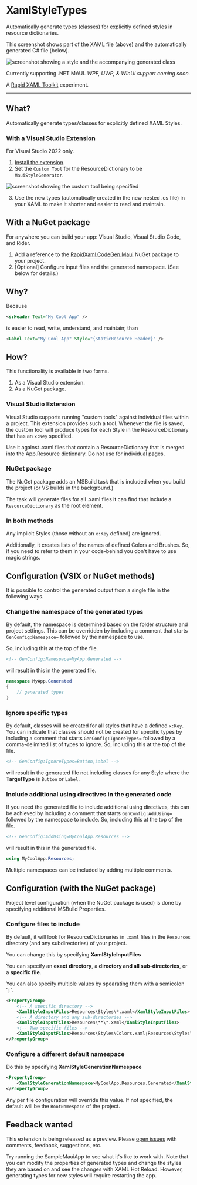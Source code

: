 # XamlStyleTypes

Automatically generate types (classes) for explicitly defined styles in resource dictionaries.

This screenshot shows part of the XAML file (above) and the automatically generated C# file (below).

![screenshot showing a style and the accompanying generated class](./assets/Style-and-generated-class.png)

Currently supporting .NET MAUI. _WPF, UWP, & WinUI support coming soon._

A [Rapid XAML Toolkit](https://github.com/mrlacey/rapid-xaml-toolkit) experiment.

---

## What?

Automatically generate types/classes for explicitly defined XAML Styles.

### With a Visual Studio Extension

For Visual Studio 2022 only.

1. [Install the extension](https://marketplace.visualstudio.com/items?itemName=MattLaceyLtd.XamlStyleTypes).
2. Set the `Custom Tool` for the ResourceDictionary to be `MauiStyleGenerator`.

![screenshot showing the custom tool being specified](./assets/custom-tool.png)

3. Use the new types (automatically created in the new nested .cs file) in your XAML to make it shorter and easier to read and maintain.

## With a NuGet package

For anywhere you can build your app: Visual Studio, Visual Studio Code, and Rider.

1. Add a reference to the [RapidXaml.CodeGen.Maui](https://www.nuget.org/packages/RapidXaml.CodeGen.Maui/) NuGet package to your project.
2. [Optional] Configure input files and the generated namespace. (See below for details.)

## Why?

Because

```xml
<s:Header Text="My Cool App" />
```

is easier to read, write, understand, and maintain; than

```xml
<Label Text="My Cool App" Style="{StaticResource Header}" />
```

## How?

This functionality is available in two forms. 

1. As a Visual Studio extension.
2. As a NuGet package.

### Visual Studio Extension

Visual Studio supports running "custom tools" against individual files within a project. This extension provides such a tool. Whenever the file is saved, the custom tool will produce types for each Style in the ResourceDictionary that has an `x:Key` specified.

Use it against .xaml files that contain a ResourceDictionary that is merged into the App.Resource dictionary. Do not use for individual pages.

### NuGet package

The NuGet package adds an MSBuild task that is included when you build the project (or VS builds in the background.) 

The task will generate files for all .xaml files it can find that include a `ResourceDictionary` as the root element.

### In both methods

Any implicit Styles (those without an `x:Key` defined) are ignored.

Additionally, it creates lists of the names of defined Colors and Brushes. So, if you need to refer to them in your code-behind you don't have to use magic strings.

## Configuration (VSIX or NuGet methods)

It is possible to control the generated output from a single file in the following ways.

### Change the namespace of the generated types

By default, the namespace is determined based on the folder structure and project settings. This can be overridden by including a comment that starts `GenConfig:Namespace=` followed by the namespace to use.

So, including this at the top of the file.

```xml
<!-- GenConfig:Namespace=MyApp.Generated -->
```

will result in this in the generated file.

```cs
namespace MyApp.Generated
{
    // generated types
}
```

### Ignore specific types

By default, classes will be created for all styles that have a defined `x:Key`. You can indicate that classes should not be created for specific types by including a comment that starts `GenConfig:IgnoreTypes=` followed by a comma-delimited list of types to ignore.
So, including this at the top of the file.

```xml
<!-- GenConfig:IgnoreTypes=Button,Label -->
```

will result in the generated file not including classes for any Style where the **TargetType** is `Button` or `Label`.

### Include additional using directives in the generated code

If you need the generated file to include additional using directives, this can be achieved by including a comment that starts `GenConfig:AddUsing=` followed by the namespace to include.
So, including this at the top of the file.

```xml
<!-- GenConfig:AddUsing=MyCoolApp.Resources -->
```

will result in this in the generated file.

```cs
using MyCoolApp.Resources;
```

Multiple namespaces can be included by adding multiple comments.

## Configuration (with the NuGet package)

Project level configuration (when the NuGet package is used) is done by specifying additional MSBuild Properties.

### Configure files to include

By default, it will look for ResourceDictionaries in `.xaml` files in the `Resources` directory (and any subdirectories) of your project.

You can change this by specifying **XamlStyleInputFiles**

You can specify an **exact directory**, a **directory and all sub-directories**, or a **specific file**.

You can also specify multiple values by spearating them with a semicolon '`;`'.

```xml
<PropertyGroup>
	<!-- A specific directory -->
	<XamlStyleInputFiles>Resources\Styles\*.xaml</XamlStyleInputFiles>
	<!-- A directory and any sub-directories -->
	<XamlStyleInputFiles>Resources\**\*.xaml</XamlStyleInputFiles>
	<!-- Two specific files -->
	<XamlStyleInputFiles>Resources\Styles\Colors.xaml;Resources\Styles\Styles.xaml</XamlStyleInputFiles>
</PropertyGroup>
```

### Configure a different default namespace

Do this by specifying **XamlStyleGenerationNamespace**

```xml
<PropertyGroup>
	<XamlStyleGenerationNamespace>MyCoolApp.Resources.Generated</XamlStyleGenerationNamespace>
</PropertyGroup>
```

Any per file configuration will override this value. If not specified, the default will be the `RootNamespace` of the project.

## Feedback wanted

This extension is being released as a preview. Please [open issues](https://github.com/mrlacey/XamlStyleTypes/issues) with comments, feedback, suggestions, etc.

Try running the SampleMauiApp to see what it's like to work with. Note that you can modify the properties of generated types and change the styles they are based on and see the changes with XAML Hot Reload. However, generating types for new styles will require restarting the app.
